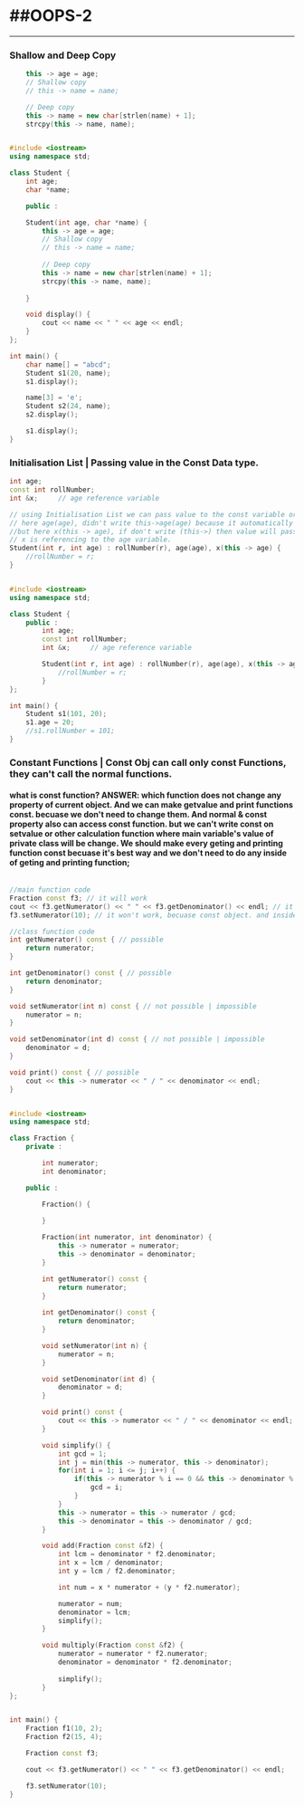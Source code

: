 # ##OOPS-2

---

### Shallow and Deep Copy

```cpp
	this -> age = age;
	// Shallow copy
	// this -> name = name;

	// Deep copy
	this -> name = new char[strlen(name) + 1];
	strcpy(this -> name, name);

```

```cpp

#include <iostream>
using namespace std;

class Student {
	int age;
	char *name;

	public :

	Student(int age, char *name) {
		this -> age = age;
		// Shallow copy
		// this -> name = name;
	
		// Deep copy
		this -> name = new char[strlen(name) + 1];
		strcpy(this -> name, name);
	
	}

	void display() {
		cout << name << " " << age << endl;
	}
};

int main() {
	char name[] = "abcd";
	Student s1(20, name);
	s1.display();

	name[3] = 'e';
	Student s2(24, name);
	s2.display();

	s1.display();
}

```

### Initialisation List | Passing value in the Const Data type.

```cpp
int age;
const int rollNumber;
int &x;		// age reference variable

// using Initialisation List we can pass value to the const variable or to the reference variable.
// here age(age), didn't write this->age(age) because it automatically indicating the variable.
//but here x(this -> age), if don't write (this->) then value will pass here but we want to indicate the age variable.
// x is referencing to the age variable.
Student(int r, int age) : rollNumber(r), age(age), x(this -> age) {  
	//rollNumber = r;	
}	

```

```cpp

#include <iostream>
using namespace std;

class Student {
	public :
		int age;
		const int rollNumber;
		int &x;		// age reference variable

		Student(int r, int age) : rollNumber(r), age(age), x(this -> age) {
			//rollNumber = r;	
		}	
};

int main() {
	Student s1(101, 20);
	s1.age = 20;
	//s1.rollNumber = 101;
}

```

### Constant Functions | Const Obj can call only const Functions, they can't call the normal functions.

#### what is const function? ANSWER: which function does not change any property of current object. And we can make getvalue and print functions const. becuase we don't need to change them. And normal & const property also can access const function. but we can't write const on setvalue or other calculation function where main variable's value of private class will be change. We should make every geting and printing function const becuase it's best way and we don't need to do any inside of geting and printing function;

```cpp

//main function code
Fraction const f3; // it will work
cout << f3.getNumerator() << " " << f3.getDenominator() << endl; // it will work
f3.setNumerator(10); // it won't work, becuase const object. and inside of const function can't set new value;

//class function code
int getNumerator() const { // possible
	return numerator;
}

int getDenominator() const { // possible
	return denominator;
}

void setNumerator(int n) const { // not possible | impossible
	numerator = n;
}

void setDenominator(int d) const { // not possible | impossible
	denominator = d;
}

void print() const { // possible
	cout << this -> numerator << " / " << denominator << endl;
}

```

```cpp

#include <iostream>
using namespace std;

class Fraction {
	private :

		int numerator;
		int denominator;

	public :

		Fraction() {
			
		}

		Fraction(int numerator, int denominator) {
			this -> numerator = numerator;
			this -> denominator = denominator;
		}

		int getNumerator() const {
			return numerator;
		}
		
		int getDenominator() const {
			return denominator;
		}

		void setNumerator(int n) {
			numerator = n;
		}

		void setDenominator(int d) {
			denominator = d;
		}

		void print() const {
			cout << this -> numerator << " / " << denominator << endl;
		}

		void simplify() {
			int gcd = 1;
			int j = min(this -> numerator, this -> denominator);
			for(int i = 1; i <= j; i++) {
				if(this -> numerator % i == 0 && this -> denominator % i == 0) {
					gcd = i;
				}
			}
			this -> numerator = this -> numerator / gcd;
			this -> denominator = this -> denominator / gcd;
		}

		void add(Fraction const &f2) {
			int lcm = denominator * f2.denominator;
			int x = lcm / denominator;
			int y = lcm / f2.denominator;

			int num = x * numerator + (y * f2.numerator);

			numerator = num;
			denominator = lcm;
			simplify();	
		}

		void multiply(Fraction const &f2) {
			numerator = numerator * f2.numerator;
			denominator = denominator * f2.denominator;
			
			simplify();
		}
};


int main() {
	Fraction f1(10, 2);
	Fraction f2(15, 4);

	Fraction const f3;

	cout << f3.getNumerator() << " " << f3.getDenominator() << endl;

	f3.setNumerator(10);
}

```



<!-- 
### OPPS-2 END HERE

```cpp

OPPS-2 END HERE

``` -->